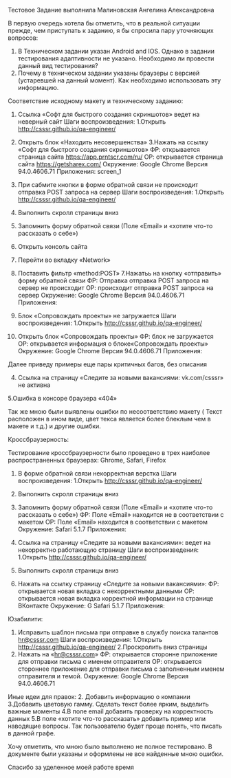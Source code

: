 Тестовое Задание выполнила Малиновская Ангелина Александровна 

В первую очередь хотела бы отметить, что в реальной ситуации прежде, чем приступать к заданию, я бы спросила пару уточняющих вопросов:
1. В Техническом задании указан Android and IOS. Однако в задании тестирования адаптивности не указано. Необходимо ли провести данный вид тестирования?
2. Почему в техническом задании указаны браузеры с версией (устаревшей на данный момент). Как необходимо использовать эту информацию. 


Соответствие исходному макету и техническому заданию:
1. Ссылка «Софт для быстрого создания скриншотов» ведет на неверный сайт
Шаги воспроизведения:
1.Открыть http://csssr.github.io/qa-engineer/
2. Открыть блок «Находить несовершенства»
3.Нажать на ссылку «Софт для быстрого создания скриншотов»
ФР: открывается страница сайта https://app.prntscr.com/ru/
ОР: открывается страница сайта  https://getsharex.com/
Окружение: Google Chrome Версия 94.0.4606.71
Приложения: screen_1
 

2. При сабмите кнопки в форме обратной связи не происходит отправка POST запроса на сервер 
Шаги воспроизведения:
1.Открыть http://csssr.github.io/qa-engineer/
2. Выполнить скролл страницы вниз
3. Запомнить форму обратной связи (Поле «Email» и «хотите что-то рассказать о себе»)
4. Открыть консоль сайта
5. Перейти во вкладку «Network»
6. Поставить фильтр «method:POST»
7.Нажатьь на кнопку «отправить» форму обратной связи
ФР: Отправка отправка POST запроса на сервер не происходит
ОР: происходит отправка POST запроса на сервер 
Окружение: Google Chrome Версия 94.0.4606.71
Приложения: 
 

3. Блок «Сопровождать проекты» не загружается 
Шаги воспроизведения:
1.Открыть http://csssr.github.io/qa-engineer/
2. Открыть блок «Сопровождать проекты»
ФР: блок не загружается
ОР: открывается информация о блоке«Сопровождать проекты»
Окружение: Google Chrome Версия 94.0.4606.71
Приложения: 

 

Далее приведу примеры еще пары критичных багов, без описания

4. Ссылка на страницу «Следите за новыми вакансиями: vk.com/csssr» не активна
 
5.Ошибка в консоре браузера «404»
 
Так же мною были выявлены ошибки по несоответствию макету ( Текст расположен в ином виде, цвет текса является более блеклым чем в макете и т.д.) и другие ошибки.

Кроссбраузерность:

Тестирование кроссбраузерности было проведено в трех наиболее распространенных браузерах: Ghrome, Safari, Firefox

1. В форме обратной связи некорректная верстка
Шаги воспроизведения:
1.Открыть http://csssr.github.io/qa-engineer/
2. Выполнить скролл страницы вниз
3. Запомнить форму обратной связи (Поле «Email» и «хотите что-то рассказать о себе»)
ФР: Поле «Email» находится не в соответствии с макетом
ОР: Поле «Email» находится в соответствии с макетом
Окружение: Safari 5.1.7
Приложения: 

 

2. Ссылка на страницу «Следите за новыми вакансиями»: ведет на некорректно работающую страницу
Шаги воспроизведения:
1.Открыть http://csssr.github.io/qa-engineer/
2. Выполнить скролл страницы вниз
3. Нажать на ссылку страницу «Следите за новыми вакансиями»: 
ФР: открывается новая вкладка с некорректными данными 
ОР: открывается новая вкладка корректной информации на странице ВКонтакте
Окружение: G Safari 5.1.7
Приложения: 
 


 





Юзабилити:
1. Исправить шаблон письма при отправке в службу поиска талантов hr@csssr.com
Шаги воспроизведения:
1.Открыть http://csssr.github.io/qa-engineer/
2.Проскролить вниз страницы
3. Нажать на «hr@csssr.com»
ФР: открывается сторонне приложение для отправки письма с именем отправителя
ОР: открывается стороннее приложение для отправки письма с заполненным именем отправителя и темой.
Окружение: Google Chrome Версия 94.0.4606.71
 
 
Иные идеи для правок:
2. Добавить информацию о компании
3.Добавить цветовую гамму. Сделать текст более ярким, выделить важные моменты
4.В поле email добавить проверку на корректность данных
5.В поле «хотите что-то рассказать» добавить пример или наводящие вопросы. Так пользователю будет проще понять, что писать в данной графе.

Хочу отметить, что мною было выполнено не полное тестировано. В документе были указаны и оформлены не все найденные мною ошибки.

Спасибо за уделенное моей работе время
